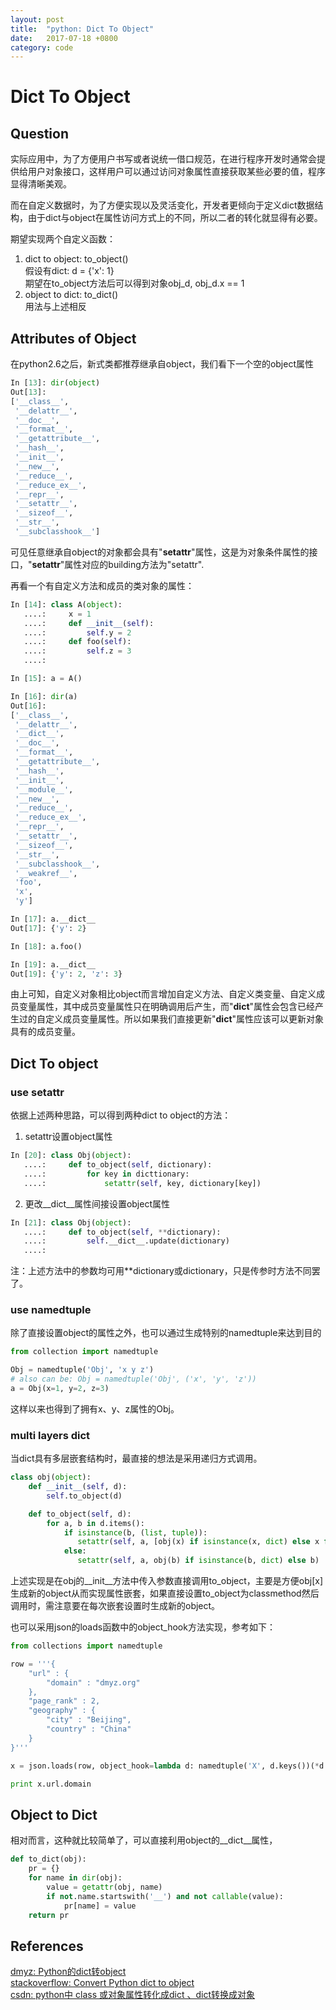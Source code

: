 ```yaml
---
layout: post
title:  "python: Dict To Object"
date:   2017-07-18 +0800
category: code
---
```


# Dict To Object

## Question

实际应用中，为了方便用户书写或者说统一借口规范，在进行程序开发时通常会提供给用户对象接口，这样用户可以通过访问对象属性直接获取某些必要的值，程序显得清晰美观。

而在自定义数据时，为了方便实现以及灵活变化，开发者更倾向于定义dict数据结构，由于dict与object在属性访问方式上的不同，所以二者的转化就显得有必要。

期望实现两个自定义函数：<br/>
1. dict to object: to_object() <br/>
  假设有dict: d = {'x': 1}  <br/>
  期望在to_object方法后可以得到对象obj_d, obj_d.x == 1 <br/>
2. object to dict: to_dict() <br/>
  用法与上述相反

## Attributes of Object

在python2.6之后，新式类都推荐继承自object，我们看下一个空的object属性

```python
In [13]: dir(object)
Out[13]:
['__class__',
 '__delattr__',
 '__doc__',
 '__format__',
 '__getattribute__',
 '__hash__',
 '__init__',
 '__new__',
 '__reduce__',
 '__reduce_ex__',
 '__repr__',
 '__setattr__',
 '__sizeof__',
 '__str__',
 '__subclasshook__']
```

可见任意继承自object的对象都会具有"__setattr__"属性，这是为对象条件属性的接口，"__setattr__"属性对应的building方法为"setattr".

再看一个有自定义方法和成员的类对象的属性：

```python
In [14]: class A(object):
   ....:     x = 1
   ....:     def __init__(self):
   ....:         self.y = 2
   ....:     def foo(self):
   ....:         self.z = 3
   ....:         

In [15]: a = A()

In [16]: dir(a)
Out[16]:
['__class__',
 '__delattr__',
 '__dict__',
 '__doc__',
 '__format__',
 '__getattribute__',
 '__hash__',
 '__init__',
 '__module__',
 '__new__',
 '__reduce__',
 '__reduce_ex__',
 '__repr__',
 '__setattr__',
 '__sizeof__',
 '__str__',
 '__subclasshook__',
 '__weakref__',
 'foo',
 'x',
 'y']

In [17]: a.__dict__
Out[17]: {'y': 2}

In [18]: a.foo()

In [19]: a.__dict__
Out[19]: {'y': 2, 'z': 3}
```

由上可知，自定义对象相比object而言增加自定义方法、自定义类变量、自定义成员变量属性，其中成员变量属性只在明确调用后产生，而"__dict__"属性会包含已经产生过的自定义成员变量属性。所以如果我们直接更新"__dict__"属性应该可以更新对象具有的成员变量。

## Dict To object

### use setattr
依据上述两种思路，可以得到两种dict to object的方法：
1. setattr设置object属性

```python
In [20]: class Obj(object):
   ....:     def to_object(self, dictionary):
   ....:         for key in dicttionary:
   ....:             setattr(self, key, dictionary[key])

```

2. 更改__dict__属性间接设置object属性

```python
In [21]: class Obj(object):
   ....:     def to_object(self, **dictionary):
   ....:         self.__dict__.update(dictionary)
   ....:         

```

注：上述方法中的参数均可用**dictionary或dictionary，只是传参时方法不同罢了。

### use namedtuple

除了直接设置object的属性之外，也可以通过生成特别的namedtuple来达到目的

```python
from collection import namedtuple

Obj = namedtuple('Obj', 'x y z')
# also can be: Obj = namedtuple('Obj', ('x', 'y', 'z'))
a = Obj(x=1, y=2, z=3)
```

这样以来也得到了拥有x、y、z属性的Obj。

### multi layers dict

当dict具有多层嵌套结构时，最直接的想法是采用递归方式调用。

```python
class obj(object):
    def __init__(self, d):
        self.to_object(d)

    def to_object(self, d):
        for a, b in d.items():
            if isinstance(b, (list, tuple)):
               setattr(self, a, [obj(x) if isinstance(x, dict) else x for x in b])
            else:
               setattr(self, a, obj(b) if isinstance(b, dict) else b)
```

上述实现是在obj的__init__方法中传入参数直接调用to_object，主要是方便obj[x]生成新的object从而实现属性嵌套，如果直接设置to_object为classmethod然后调用时，需注意要在每次嵌套设置时生成新的object。

也可以采用json的loads函数中的object_hook方法实现，参考如下：

```python
from collections import namedtuple

row = '''{
    "url" : {
        "domain" : "dmyz.org"
    },
    "page_rank" : 2,
    "geography" : {
        "city" : "Beijing",
        "country" : "China"
    }
}'''

x = json.loads(row, object_hook=lambda d: namedtuple('X', d.keys())(*d.values()))

print x.url.domain
```

## Object to Dict

相对而言，这种就比较简单了，可以直接利用object的__dict__属性，

```python
def to_dict(obj):  
    pr = {}  
    for name in dir(obj):  
        value = getattr(obj, name)  
        if not.name.startswith('__') and not callable(value):  
            pr[name] = value  
    return pr  
```

## References

[dmyz: Python的dict转object](http://dmyz.org/archives/516) <br/>
[stackoverflow: Convert Python dict to object](https://stackoverflow.com/questions/1305532/convert-python-dict-to-object) <br/>
[csdn: python中 class 或对象属性转化成dict 、dict转换成对象 ](http://blog.csdn.net/chenyulancn/article/details/8203763) <br/>
